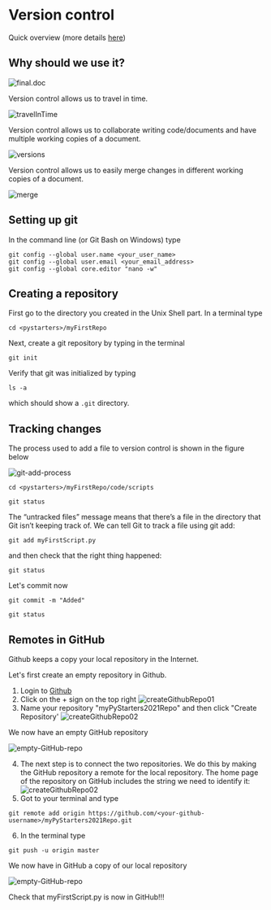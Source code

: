# Version control

Quick overview (more details [here](https://swcarpentry.github.io/git-novice/))

## Why should we use it?

![final.doc](figures/final_doc.png)

Version control allows us to travel in time.

![travelInTime](figures/play-changes.svg)

Version control allows us to collaborate writing code/documents and have multiple working copies of a document.

![versions](figures/versions.svg)

Version control allows us to easily merge changes in different working copies of a document.

![merge](figures/merge.svg)

## Setting up git

In the command line (or Git Bash on Windows) type

```
git config --global user.name <your_user_name>
git config --global user.email <your_email_address>
git config --global core.editor "nano -w"

```

## Creating a repository

First go to the directory you created in the Unix Shell part. In a terminal type

```
cd <pystarters>/myFirstRepo
```

Next, create a git repository by typing in the terminal

```
git init
```

Verify that git was initialized by typing

```
ls -a
```

which should show a `.git` directory.

## Tracking changes

The process used to add a file to version control is shown in the figure below

![git-add-process](figures/git-staging-area.svg)

```
cd <pystarters>/myFirstRepo/code/scripts
```

```
git status
```

The “untracked files” message means that there’s a file in the directory that Git isn’t keeping track of. We can tell Git to track a file using git add:

```
git add myFirstScript.py
```

and then check that the right thing happened:

```
git status
```

Let's commit now

```
git commit -m "Added"
```

```
git status
```

## Remotes in GitHub

Github keeps a copy your local repository in the Internet.

Let's first create an empty repository in Github. 

1. Login to [Github](https://github.com/)
2. Click on the + sign on the top right
![createGithubRepo01](figures/github-create-repo-01.png)
3. Name your repository "myPyStarters2021Repo" and then click "Create Repository'
![createGithubRepo02](figures/github-create-repo-02.png)

We now have an empty GitHub repository

![empty-GitHub-repo](figures/git-freshly-made-github-repo.svg)

4. The next step is to connect the two repositories. We do this by making the GitHub repository a remote for the local repository. The home page of the repository on GitHub includes the string we need to identify it:
![createGithubRepo02](figures/github-find-repo-string.png)
5. Got to your terminal and type

```
git remote add origin https://github.com/<your-github-username>/myPyStarters2021Repo.git
```
6. In the terminal type

```
git push -u origin master
```
We now have in GitHub a copy of our local repository

![empty-GitHub-repo](figures/github-repo-after-first-push.svg)

Check that myFirstScript.py is now in GitHub!!!



